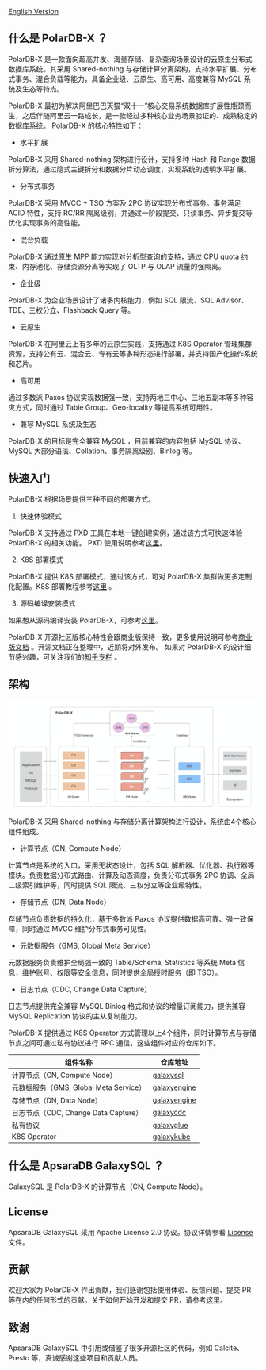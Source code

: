 
[English Version](../../README.md)

## 什么是 PolarDB-X ？
PolarDB-X 是一款面向超高并发、海量存储、复杂查询场景设计的云原生分布式数据库系统。其采用 Shared-nothing 与存储计算分离架构，支持水平扩展、分布式事务、混合负载等能力，具备企业级、云原生、高可用、高度兼容 MySQL 系统及生态等特点。

PolarDB-X 最初为解决阿里巴巴天猫“双十一”核心交易系统数据库扩展性瓶颈而生，之后伴随阿里云一路成长，是一款经过多种核心业务场景验证的、成熟稳定的数据库系统。
PolarDB-X 的核心特性如下：

- 水平扩展

PolarDB-X 采用 Shared-nothing 架构进行设计，支持多种 Hash 和 Range 数据拆分算法，通过隐式主键拆分和数据分片动态调度，实现系统的透明水平扩展。


- 分布式事务

PolarDB-X 采用 MVCC + TSO 方案及 2PC 协议实现分布式事务。事务满足 ACID 特性，支持 RC/RR 隔离级别，并通过一阶段提交、只读事务、异步提交等优化实现事务的高性能。


- 混合负载

PolarDB-X 通过原生 MPP 能力实现对分析型查询的支持，通过 CPU quota 约束、内存池化、存储资源分离等实现了 OLTP 与 OLAP 流量的强隔离。


- 企业级

PolarDB-X 为企业场景设计了诸多内核能力，例如 SQL 限流、SQL Advisor、TDE、三权分立、Flashback Query 等。


- 云原生

PolarDB-X 在阿里云上有多年的云原生实践，支持通过 K8S Operator 管理集群资源，支持公有云、混合云、专有云等多种形态进行部署，并支持国产化操作系统和芯片。


- 高可用

通过多数派 Paxos 协议实现数据强一致，支持两地三中心、三地五副本等多种容灾方式，同时通过 Table Group、Geo-locality 等提高系统可用性。


- 兼容 MySQL 系统及生态

PolarDB-X 的目标是完全兼容 MySQL ，目前兼容的内容包括 MySQL 协议、MySQL 大部分语法、Collation、事务隔离级别、Binlog 等。


## 快速入门
PolarDB-X 根据场景提供三种不同的部署方式。

1. 快速体验模式

PolarDB-X 支持通过 PXD 工具在本地一键创建实例，通过该方式可快速体验 PolarDB-X 的相关功能。
PXD 使用说明参考[这里](quickstart.md)。

2. K8S 部署模式

PolarDB-X 提供 K8S 部署模式，通过该方式，可对 PolarDB-X 集群做更多定制化配置。K8S 部署教程参考[这里](https://github.com/ApsaraDB/galaxykube#quick-start) 。

3. 源码编译安装模式

如果想从源码编译安装 PolarDB-X，可参考[这里](quickstart-development.md)。

PolarDB-X 开源社区版核心特性会跟商业版保持一致，更多使用说明可参考[商业版文档](https://help.aliyun.com/document_detail/312565.html) 。开源文档正在整理中，近期将对外发布。
如果对 PolarDB-X 的设计细节感兴趣，可关注我们的[知乎专栏](https://www.zhihu.com/org/polardb-x) 。


## 架构
![image.png](../architecture.png)
PolarDB-X 采用 Shared-nothing 与存储分离计算架构进行设计，系统由4个核心组件组成。

- 计算节点（CN, Compute Node）

计算节点是系统的入口，采用无状态设计，包括 SQL 解析器、优化器、执行器等模块。负责数据分布式路由、计算及动态调度，负责分布式事务 2PC 协调、全局二级索引维护等，同时提供 SQL 限流、三权分立等企业级特性。


- 存储节点（DN, Data Node）

存储节点负责数据的持久化，基于多数派 Paxos 协议提供数据高可靠、强一致保障，同时通过 MVCC 维护分布式事务可见性。


- 元数据服务（GMS, Global Meta Service）

元数据服务负责维护全局强一致的 Table/Schema, Statistics 等系统 Meta 信息，维护账号、权限等安全信息，同时提供全局授时服务（即 TSO）。


- 日志节点（CDC, Change Data Capture）

日志节点提供完全兼容 MySQL Binlog 格式和协议的增量订阅能力，提供兼容 MySQL Replication 协议的主从复制能力。


PolarDB-X 提供通过 K8S Operator 方式管理以上4个组件，同时计算节点与存储节点之间可通过私有协议进行 RPC 通信，这些组件对应的仓库如下。

| 组件名称 | 仓库地址 |
| --- | --- |
| 计算节点（CN, Compute Node） | [galaxysql](https://github.com/ApsaraDB/galaxysql) |
| 元数据服务（GMS, Global Meta Service） | [galaxyengine](https://github.com/ApsaraDB/galaxyengine) |
| 存储节点（DN, Data Node） | [galaxyengine](https://github.com/ApsaraDB/galaxyengine) |
| 日志节点（CDC, Change Data Capture） | [galaxycdc](https://github.com/ApsaraDB/galaxycdc) |
| 私有协议 | [galaxyglue](https://github.com/ApsaraDB/galaxyglue) |
| K8S Operator | [galaxykube](https://github.com/ApsaraDB/galaxykube) |



## 什么是 ApsaraDB GalaxySQL ？
GalaxySQL 是 PolarDB-X 的计算节点（CN, Compute Node）。


## License
ApsaraDB GalaxySQL 采用 Apache License 2.0 协议。协议详情参看 [License](../../LICENSE) 文件。


## 贡献
欢迎大家为 PolarDB-X 作出贡献，我们感谢包括使用体验、反馈问题、提交 PR 等在内的任何形式的贡献。关于如何开始开发和提交 PR，请参考[这里](../../CONTRIBUTING.md)。 


## 致谢
ApsaraDB GalaxySQL 中引用或借鉴了很多开源社区的代码，例如 Calcite、Presto 等，真诚感谢这些项目和贡献人员。
## 


